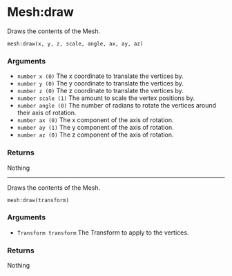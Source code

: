 <!--
category: reference
-->

Mesh:draw
===

Draws the contents of the Mesh.

    mesh:draw(x, y, z, scale, angle, ax, ay, az)

### Arguments

- `number x (0)` The x coordinate to translate the vertices by.
- `number y (0)` The y coordinate to translate the vertices by.
- `number z (0)` The z coordinate to translate the vertices by.
- `number scale (1)` The amount to scale the vertex positions by.
- `number angle (0)` The number of radians to rotate the vertices around their axis of rotation.
- `number ax (0)` The x component of the axis of rotation.
- `number ay (1)` The y component of the axis of rotation.
- `number az (0)` The z component of the axis of rotation.

### Returns

Nothing

---

Draws the contents of the Mesh.

    mesh:draw(transform)

### Arguments

- `Transform transform` The Transform to apply to the vertices.

### Returns

Nothing
